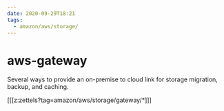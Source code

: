 ```yaml
---
date: 2020-09-29T18:21
tags:
  - amazon/aws/storage/
---
```


# aws-gateway

Several ways to provide an on-premise to cloud link for storage migration, backup, and caching.

[[[z:zettels?tag=amazon/aws/storage/gateway/*]]]